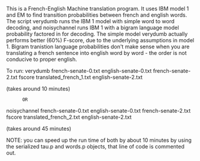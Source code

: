 This is a French-English Machine translation program. It uses IBM model 1 and EM to find transition probabilities between french and english words. The script verydumb runs the IBM 1 model with simple word to word decoding, and noisychannel runs IBM 1 with a bigram language model probability factored in for decoding. The simple model verydumb actually performs better (60%) F-score, due to the underlying assumptions in model 1. Bigram tranistion language probabilities don't make sense when you are translating a french sentence into english word by word - the order is not conducive to proper english.

To run:
  verydumb french-senate-0.txt english-senate-0.txt french-senate-2.txt
  fscore translated_french_1.txt english-senate-2.txt

  (takes around 10 minutes)

          OR

  noisychannel french-senate-0.txt english-senate-0.txt french-senate-2.txt
  fscore translated_french_2.txt english-senate-2.txt

  (takes around 45 minutes)

  NOTE: you can speed up the run time of both by about 10 minutes by using the serialized tau.p and words.p objects, that line of code is commented out.
